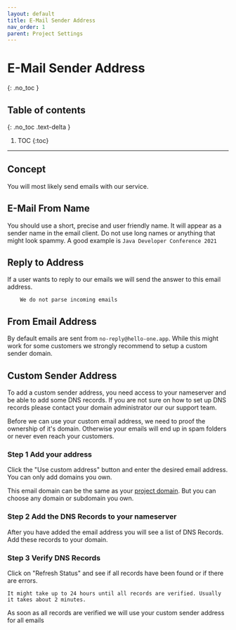 ```yaml
---
layout: default
title: E-Mail Sender Address
nav_order: 1
parent: Project Settings
---
```


# E-Mail Sender Address
{: .no_toc }

## Table of contents
{: .no_toc .text-delta }

1. TOC
{:toc}

---

## Concept
You will most likely send emails with our service.



## E-Mail From Name
You should use a short, precise and user friendly name. It will appear as a sender name in the email client.
Do not use long names or anything that might look spammy. A good example is `Java Developer Conference 2021`

## Reply to Address
If a user wants to reply to our emails we will send the answer to this email address.
```
    We do not parse incoming emails
```

## From Email Address
By default emails are sent from `no-reply@hello-one.app`.
While this might work for some customers we strongly recommend to setup a custom sender domain.



## Custom Sender Address
To add a custom sender address, you need access to your nameserver and be able to add some DNS records.
If you are not sure on how to set up DNS records please contact your domain administrator our our support team.


Before we can use your custom email address, we need to proof the ownership of it's domain.
Otherwise your emails will end up in spam folders or never even reach your customers.

### Step 1 Add your address
Click the "Use custom address" button and enter the desired email address.
You can only add domains you own.

This email domain can be the same as your [project domain](/project-settings/domains). But you can choose any domain or subdomain you own.

### Step 2 Add the DNS Records to your nameserver

After you have added the email address you will see a list of DNS Records.
Add these records to your domain.

### Step 3 Verify DNS Records
Click on "Refresh Status" and see if all records have been found or if there are errors.

```
It might take up to 24 hours until all records are verified. Usually it takes about 2 minutes.

```
As soon as all records are verified we will use your custom sender address for all emails

